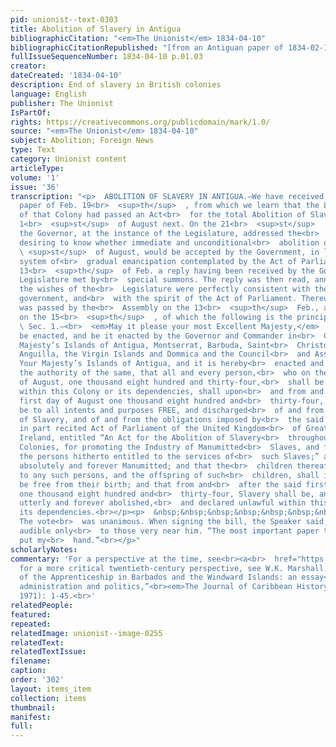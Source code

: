 ```yaml
---
pid: unionist--text-0303
title: Abolition of Slavery in Antigua
bibliographicCitation: "<em>The Unionist</em> 1834-04-10"
bibliographicCitationRepublished: "[from an Antiguan paper of 1834-02-19] (not researched)"
fullIssueSequenceNumber: 1834-04-10 p.01.03
creator: 
dateCreated: '1834-04-10'
description: End of slavery in British colonies
language: English
publisher: The Unionist
IsPartOf: 
rights: https://creativecommons.org/publicdomain/mark/1.0/
source: "<em>The Unionist</em> 1834-04-10"
subject: Abolition; Foreign News
type: Text
category: Unionist content
articleType: 
volume: '1'
issue: '36'
transcription: "<p>  ABOLITION OF SLAVERY IN ANTIGUA.—We have received an Antigua
  paper of Feb. 19<br>  <sup>th</sup>  , from which we learn that the Legislature
  of that Colony had passed an Act<br>  for the total Abolition of Slavery on the
  1<br>  <sup>st</sup>  of August next. On the 21<br>  <sup>st</sup>  . November,
  the Governor, at the instance of the Legislature, addressed the<br>  British Government,
  desiring to know whether immediate and unconditional<br>  abolition on the 1<br>
  \ <sup>st</sup>  of August, would be accepted by the Government, in lieu of the
  system of<br>  gradual emancipation contemplated by the Act of Parliament. On the
  13<br>  <sup>th</sup>  of Feb. a reply having been received by the Governor, the
  Legislature met by<br>  special summons. The reply was then read, announcing that
  the wishes of the<br>  Legislature were perfectly consistent with the views of the
  government, and<br>  with the spirit of the Act of Parliament. Thereupon an act
  was passed by the<br>  Assembly on the 13<br>  <sup>th</sup>  Feb., and by the Council
  on the 15<br>  <sup>th</sup>  , of which the following is the principal section:<br></p><p>
  \ Sec. 1.—<br>  <em>May it please your most Excellent Majesty,</em>  That it may
  be enacted, and be it enacted by the Governor and Commander in<br>  Chief of Your
  Majesty’s Islands of Antigua, Montserrat, Barbuda, Saint<br>  Christopher, Nevis,
  Anguilla, the Virgin Islands and Dommica and the Council<br>  and Assembly of this
  Your Majesty’s Islands of Antigua, and it is hereby<br>  enacted and ordained, by
  the authority of the same, that all and every person,<br>  who on the first day
  of August, one thousand eight hundred and thirty-four,<br>  shall be holden in slavery
  within this Colony or its dependencies, shall upon<br>  and from and after the said
  first day of August one thousand eight hundred and<br>  thirty-four, become, and
  be to all intents and purposes FREE, and discharged<br>  of and from all manner
  of Slavery, and of and from the obligations imposed by<br>  the said herein before
  in part recited Act of Parliament of the United Kingdom<br>  of Great Britain and
  Ireland, entitled “An Act for the Abolition of Slavery<br>  throughout the British
  Colonies, for promoting the Industry of Manumitted<br>  Slaves, and for compensating
  the persons hitherto entitled to the services of<br>  such Slaves;” and shall be
  absolutely and forever Manumitted; and that the<br>  children thereafter to be born
  to any such persons, and the offspring of such<br>  children, shall in like manner
  be free from their birth; and that from and<br>  after the said first day of August,
  one thousand eight hundred and<br>  thirty-four, Slavery shall be, and is hereby
  utterly and forever abolished,<br>  and declared unlawful within this colony and
  its dependencies.<br></p><p>  &nbsp;&nbsp;&nbsp;&nbsp;&nbsp;&nbsp;&nbsp;&nbsp;&nbsp;&nbsp;&nbsp;
  The vote<br>  was unanimous. When signing the bill, the Speaker said, in a tone
  audible only<br>  to those very near him. “The most important paper to which I ever
  put my<br>  hand.”<br></p>"
scholarlyNotes: 
commentary: 'For a perspective at the time, see<br><a<br>  href="https://www.loc.gov/resource/gdcmassbookdig.emancipationofwe00thom/?st=gallery"<br>>  https://www.loc.gov/resource/gdcmassbookdig.emancipationofwe00thom/?st=gallery<br></a>;
  for a more critical twentieth-century perspective, see W.K. Marshall, “The<br>termination
  of the Apprenticeship in Barbados and the Windward Islands: an essay<br>in colonial
  administration and politics,”<br><em>The Journal of Caribbean History</em>2 (May
  1971): 1-45.<br>'
relatedPeople: 
featured: 
repeated: 
relatedImage: unionist--image-0255
relatedText: 
relatedTextIssue: 
filename: 
caption: 
order: '302'
layout: items_item
collection: items
thumbnail: 
manifest: 
full: 
---
```


